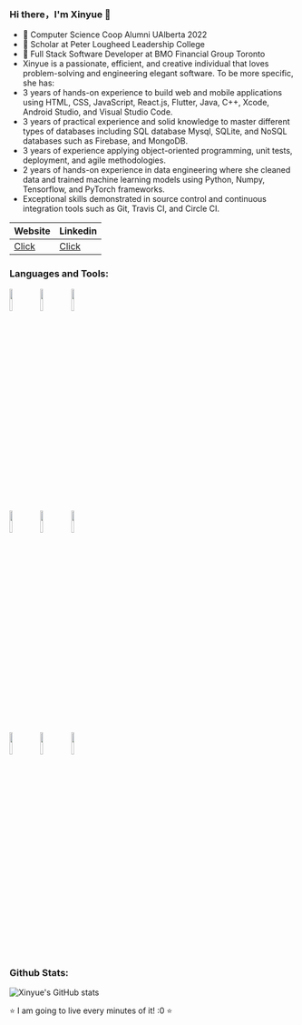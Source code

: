 ### Hi there，I'm Xinyue 👋

- 🌱 Computer Science Coop Alumni UAlberta 2022
- 🤔 Scholar at Peter Lougheed Leadership College
- 👯 Full Stack Software Developer at BMO Financial Group Toronto
- Xinyue is a passionate, efficient, and creative individual that loves problem-solving and engineering elegant software. To be more specific, she has:
- 3 years of hands-on experience to build web and mobile applications using HTML, CSS, JavaScript, React.js, Flutter, Java, C++, Xcode, Android Studio, and Visual Studio Code.
- 3 years of practical experience and solid knowledge to master different types of databases including SQL database Mysql, SQLite, and NoSQL databases such as Firebase, and MongoDB. 
- 3 years of experience applying object-oriented programming, unit tests, deployment, and agile methodologies. 
- 2 years of hands-on experience in data engineering where she cleaned data and trained machine learning models using Python, Numpy, Tensorflow, and PyTorch frameworks.
- Exceptional skills demonstrated in source control and continuous integration tools such as Git, Travis CI, and Circle CI.

|  Website   | Linkedin  | 
|  ----  | ----  | 
| [Click](http://xiangxinyue.com/)|[Click](https://www.linkedin.com/in/xinyuexiang/)| 

### Languages and Tools:

<p>  
  <!-- Your languages and tools. Be careful with the alignment. 
  You can use this sites to get logos: https://www.vectorlogo.zone or https://simpleicons.org/
  -->
  <code><img width="10%" src="https://www.vectorlogo.zone/logos/reactjs/reactjs-ar21.svg"></code>
  <code><img width="10%" src="https://www.vectorlogo.zone/logos/flutterio/flutterio-ar21.svg"></code>
  <code><img width="10%" src="https://www.vectorlogo.zone/logos/python/python-ar21.svg"></code>
  <br />
  <code><img width="10%" src="https://www.vectorlogo.zone/logos/nodejs/nodejs-ar21.svg"></code>
  <code><img width="10%" src="https://www.vectorlogo.zone/logos/mongodb/mongodb-ar21.svg"></code>
  <code><img width="10%" src="https://www.vectorlogo.zone/logos/json/json-ar21.svg"></code>
  <br />
  <code><img width="10%" src="https://www.vectorlogo.zone/logos/git-scm/git-scm-ar21.svg"></code>
  <code><img width="10%" src="https://www.vectorlogo.zone/logos/amazon_aws/amazon_aws-ar21.svg"></code>
  <code><img width="10%" src="https://www.vectorlogo.zone/logos/gnu_bash/gnu_bash-ar21.svg"></code>
</p>


### Github Stats:

![Xinyue's GitHub stats](https://github-readme-stats.vercel.app/api?username=xiangxinyue&show_icons=true)

⭐️ I am going to live every minutes of it! :0 ⭐️


